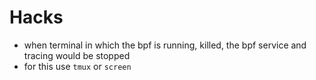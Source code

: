 # Hacks

* when terminal in which the bpf is running, killed, the bpf service and tracing would be stopped
* for this use `tmux` or `screen`
